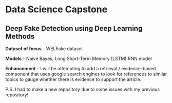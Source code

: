 # Data Science Capstone
## Deep Fake Detection using Deep Learning Methods 

**Dataset of focus**  - WELFake dataset

**Models** - Naive Bayes, Long Short-Term Memory (LSTM) RNN model 

**Enhancement** - I will be attempting to add a retrieval / evidence-based component that uses google search engines to look for references to similar topics to gauge whether there is evidence to support the article. 


P.S. 
I had to make a new repository due to some issues with my previous repository! 
